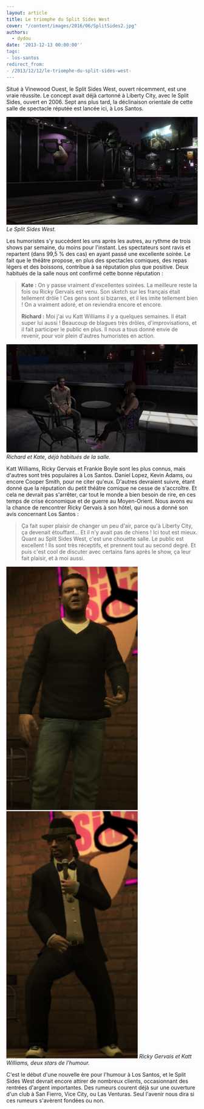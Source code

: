 ```yaml
---
layout: article
title: Le triomphe du Split Sides West
cover: "/content/images/2016/06/SplitSides2.jpg"
authors:
  - dydou
date: '2013-12-13 00:00:00''
tags:
- los-santos
redirect_from:
- /2013/12/12/le-triomphe-du-split-sides-west-
---
```


Situé à Vinewood Ouest, le Split Sides West, ouvert récemment, est une vraie réussite. Le concept avait déjà cartonné à Liberty City, avec le Split Sides, ouvert en 2006. Sept ans plus tard, la déclinaison orientale de cette salle de spectacle réputée est lancée ici, à Los Santos.

![Le Split Sides West.](/content/images/2016/06/SplitSides.jpg)
_Le Split Sides West._

Les humoristes s'y succèdent les uns après les autres, au rythme de trois shows par semaine, du moins pour l'instant. Les spectateurs sont ravis et repartent (dans 99,5 % des cas) en ayant passé une excellente soirée. Le fait que le théâtre propose, en plus des spectacles comiques, des repas légers et des boissons, contribue à sa réputation plus que positive. Deux habitués de la salle nous ont confirmé cette bonne réputation :

> **Kate :** On y passe vraiment d'excellentes soirées. La meilleure reste la fois ou Ricky Gervais est venu. Son sketch sur les français était tellement drôle ! Ces gens sont si bizarres, et il les imite tellement bien ! On a vraiment adoré, et on reviendra encore et encore.
> 
> **Richard :** Moi j'ai vu Katt Williams il y a quelques semaines. Il était super lui aussi ! Beaucoup de blagues très drôles, d'improvisations, et il fait participer le public en plus. Il nous a tous donné envie de revenir, pour voir plein d'autres humoristes en action.

![Richard et Kate, déjà habitués de la salle.](/content/images/2016/06/SplitSides3.jpg)
_Richard et Kate, déjà habitués de la salle._

Katt Williams, Ricky Gervais et Frankie Boyle sont les plus connus, mais d'autres sont très populaires à Los Santos. Daniel Lopez, Kevin Adams, ou encore Cooper Smith, pour ne citer qu'eux. D'autres devraient suivre, étant donné que la réputation du petit théâtre comique ne cesse de s'accroître. Et cela ne devrait pas s'arrêter, car tout le monde a bien besoin de rire, en ces temps de crise économique et de guerre au Moyen-Orient. Nous avons eu la chance de rencontrer Ricky Gervais à son hôtel, qui nous a donné son avis concernant Los Santos :

> Ça fait super plaisir de changer un peu d'air, parce qu'à Liberty City, ça devenait étouffant... Et il n'y avait pas de chiens ! Ici tout est mieux. Quant au Split Sides West, c'est une chouette salle. Le public est excellent ! Ils sont très réceptifs, et prennent tout au second degré. Et puis c'est cool de discuter avec certains fans après le show, ça leur fait plaisir, et à moi aussi.

![](/content/images/2016/06/SplitSides4.jpg)
![Ricky Gervais et Katt Williams, deux stars de l'humour.](/content/images/2016/06/SplitSides5.jpg)
_Ricky Gervais et Katt Williams, deux stars de l'humour._

C'est le début d'une nouvelle ère pour l'humour à Los Santos, et le Split Sides West devrait encore attirer de nombreux clients, occasionnant des rentrées d'argent importantes. Des rumeurs courent déjà sur une ouverture d'un club à San Fierro, Vice City, ou Las Venturas. Seul l'avenir nous dira si ces rumeurs s'avèrent fondées ou non.
